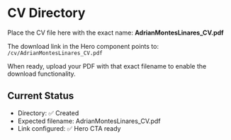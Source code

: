 # CV Directory

Place the CV file here with the exact name: **AdrianMontesLinares_CV.pdf**

The download link in the Hero component points to: `/cv/AdrianMontesLinares_CV.pdf`

When ready, upload your PDF with that exact filename to enable the download functionality.

## Current Status
- Directory: ✅ Created
- Expected filename: AdrianMontesLinares_CV.pdf  
- Link configured: ✅ Hero CTA ready
